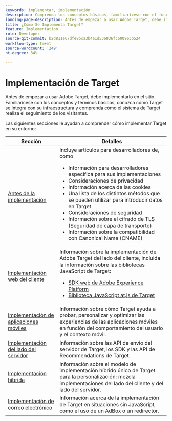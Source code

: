```yaml
---
keywords: implementar, implementación
description: Comprenda los conceptos básicos, familiarícese con el funcionamiento de Target y cómo se integra con su infraestructura, y comprenda cómo se realiza el seguimiento de los visitantes.
landing-page-description: Antes de empezar a usar Adobe Target, debe implementarlo en el sitio, comprender algunos conceptos y términos básicos, y familiarizarse con el funcionamiento de Target.
title: ¿Cómo Se Implementa Target?
feature: Implementation
role: Developer
source-git-commit: b2d811e67dfe8bca3b4a1d536836fc600963b524
workflow-type: tm+mt
source-wordcount: '249'
ht-degree: 34%

---
```


# Implementación de Target

Antes de empezar a usar Adobe Target, debe implementarlo en el sitio. Familiarícese con los conceptos y términos básicos, conozca cómo Target se integra con su infraestructura y comprenda cómo el sistema de Target realiza el seguimiento de los visitantes.

Las siguientes secciones le ayudan a comprender cómo implementar Target en su entorno:

| Sección | Detalles |
| --- | --- |
| [Antes de la implementación](/help/dev/before-implement/) | Incluye artículos para desarrolladores de, como<ul><li>Información para desarrolladores específica para sus implementaciones</li><li>Consideraciones de privacidad</li><li>Información acerca de las cookies</li><li>Una lista de los distintos métodos que se pueden utilizar para introducir datos en Target</li><li>Consideraciones de seguridad</li><li>Información sobre el cifrado de TLS (Seguridad de capa de transporte)</li><li>Información sobre la compatibilidad con Canonical Name (CNAME)</li></ul> |
| [Implementación web del cliente](/help/dev/implement/client-side/overview.md) | Información sobre la implementación de Adobe Target del lado del cliente, incluida la información sobre las bibliotecas JavaScript de Target:<ul><li>[SDK web de Adobe Experience Platform](/help/dev/implement/client-side/aep-web-sdk.md)</li><li>[Biblioteca JavaScript at.js de Target](/help/dev/implement/client-side/atjs/how-atjs-works/how-atjs-works.md)</li></ul> |
| [Implementación de aplicaciones móviles](/help/dev/implement/mobile/) | Información sobre cómo Target ayuda a probar, personalizar y optimizar las experiencias de las aplicaciones móviles en función del comportamiento del usuario y el contexto móvil. |
| [Implementación del lado del servidor](/help/dev/implement/server-side/server-side-overview.md) | Información sobre las API de envío del servidor de Target, los SDK y las API de Recommendations de Target. |
| [Implementación híbrida](/help/dev/implement/hybrid/) | Información sobre el modelo de implementación híbrido único de Target para la personalización: mezcla implementaciones del lado del cliente y del lado del servidor. |
| [Implementación de correo electrónico](/help/dev/implement/email/overview.md) | Información acerca de la implementación de Target en situaciones sin JavaScript, como el uso de un AdBox o un redirector. |
